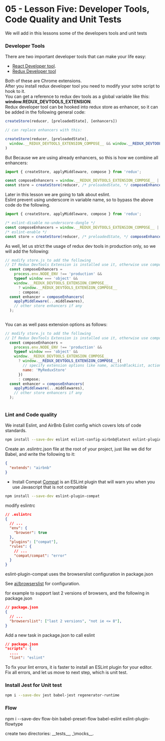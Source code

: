 # 05 - Lesson Five: Developer Tools, Code Quality and Unit Tests

We will add in this lessons some of the developers tools and unit tests

### Developer Tools ###

There are two important developer tools that can make your life easy:  

* [React Developer tool](https://chrome.google.com/webstore/detail/react-developer-tools/fmkadmapgofadopljbjfkapdkoienihi?hl=en).
* [Redux Developer tool](https://chrome.google.com/webstore/detail/redux-devtools/lmhkpmbekcpmknklioeibfkpmmfibljd)

Both of these are Chrome extensions.  
After you install redux developer tool you need to modify your sotre script to hook to it.  
You can get a reference to redux dev tools as a global variable like this: **window.__REDUX_DEVTOOLS_EXTENSION__**.  
Redux developer tool can be hooked into redux store as enhancer, so it can be added in the following general code:  

```js
createStore(reducer, [preloadedState], [enhancers])

// can replace enhancers with this:  

createStore(reducer, [preloadedState], 
  window.__REDUX_DEVTOOLS_EXTENSION_COMPOSE__ && window.__REDUX_DEVTOOLS_EXTENSION_COMPOSE__()
)
```
But Because we are using already enhancers, so this is how we combine all enhancers:  

```js
import { createStore, applyMiddleware, compose } from 'redux';

const composeEnhancers = window.__REDUX_DEVTOOLS_EXTENSION_COMPOSE__ || compose;
const store = createStore(reducer, /* preloadedState, */ composeEnhancers(...enhancers)
```

Later in this lesson we are going to talk about eslint.  
Eslint prevent using underscore in variable name, so to bypass the above code do the following.

```js
import { createStore, applyMiddleware, compose } from 'redux';

/* eslint-disable no-underscore-dangle */
const composeEnhancers = window.__REDUX_DEVTOOLS_EXTENSION_COMPOSE__ || compose;
/* eslint-enable */
const store = createStore(reducer, /* preloadedState, */ composeEnhancers(...enhancers)
```

As well, let us strict the usage of redux dev tools in production only, so we will add the following:  

```js
// modify store.js to add the following
// If Redux DevTools Extension is installed use it, otherwise use compose
  const composeEnhancers =
    process.env.NODE_ENV !== 'production' &&
    typeof window === 'object' &&
    window.__REDUX_DEVTOOLS_EXTENSION_COMPOSE__
      ? window.__REDUX_DEVTOOLS_EXTENSION_COMPOSE__
      : compose;
  const enhancer = composeEnhancers(
    applyMiddleware(...middlewares),
    // other store enhancers if any
  );
  
```
You can as well pass extension options as follows:

```js
// modify store.js to add the following
// If Redux DevTools Extension is installed use it, otherwise use compose
  const composeEnhancers =
    process.env.NODE_ENV !== 'production' &&
    typeof window === 'object' &&
    window.__REDUX_DEVTOOLS_EXTENSION_COMPOSE__
      ? window.__REDUX_DEVTOOLS_EXTENSION_COMPOSE__({
        // specify extension options like name, actionBlackList, actionCreators, serialize...
        name: 'MyReduxStore'
      })
      : compose;
  const enhancer = composeEnhancers(
    applyMiddleware(...middlewares),
    // other store enhancers if any
  );
  
```



### Lint and Code quality ###
We install Eslint, and AirBnb Eslint config which covers lots of code standards.

```sh
npm install --save-dev eslint eslint-config-airbnb@latest eslint-plugin-import eslint-plugin-react eslint-plugin-jsx-a11y
```
Create an .eslintrc.json file at the root of your project, just like we did for Babel, and write the following to it:

```json
{
  "extends": "airbnb"
}
```

* Install Compat
[Compat](https://github.com/amilajack/eslint-plugin-compat) is an ESLint plugin that will warn you when you use Javascript that is not compatible

```sh
npm install --save-dev eslint-plugin-compat
```
modify eslintrc
```json
// .eslintrc
{
  // ...
  "env": {
    "browser": true
  },
  "plugins": ["compat"],
  "rules": {
    // ...
    "compat/compat": "error"
  }
}
```
eslint-plugin-compat uses the browserslist configuration in package.json

See [ai/browserslist](https://github.com/ai/browserslist) for configuration.

for example to support last 2 versions of browsers, and the following in package.json
```json
// package.json
{
  // ...
  "browserslist": ["last 2 versions", "not ie <= 8"],
}
```
Add a new task in package.json to call eslint

```json
// package.json
"scripts": {
  ....
  "lint": "eslint"
```
To fix your lint errors, it is faster to install an ESLint plugin for your editor.  
Fix all errors, and let us move to next step, which is unit test.

### Install Jest for Unit test ###

```sh
npm i --save-dev jest babel-jest regenerator-runtime
```
### Flow ###
npm i --save-dev flow-bin babel-preset-flow babel-eslint eslint-plugin-flowtype

create two directories: \_\_tests\_\_, \_\mocks\_\_.  
